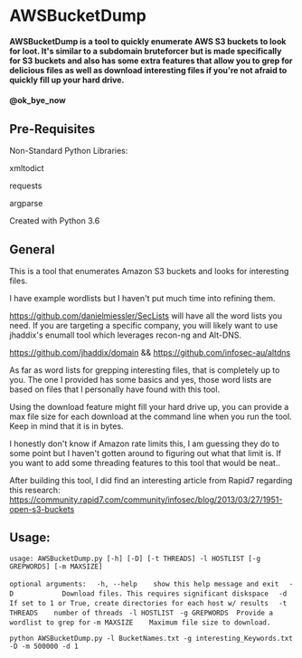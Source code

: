 # AWSBucketDump

 #### AWSBucketDump is a tool to quickly enumerate AWS S3 buckets to look for loot. It's similar to a subdomain bruteforcer but is made specifically for S3 buckets and also has some extra features that allow you to grep for delicious files as well as download interesting files if you're not afraid to quickly fill up your hard drive.
 #### @ok_bye_now

## Pre-Requisites
Non-Standard Python Libraries:

 xmltodict
 
 requests
 
 argparse

 Created with Python 3.6

## General

This is a tool that enumerates Amazon S3 buckets and looks for interesting files. 

I have example wordlists but I haven't put much time into refining them. 

https://github.com/danielmiessler/SecLists will have all the word lists you need. If you are targeting a specific company, you will likely want to use jhaddix's enumall tool which leverages recon-ng and Alt-DNS. 

https://github.com/jhaddix/domain && https://github.com/infosec-au/altdns

As far as word lists for grepping interesting files, that is completely up to you. The one I provided has some basics and yes, those word lists are based on files that I personally have found with this tool.

Using the download feature might fill your hard drive up, you can provide a max file size for each download at the command line when you run the tool. Keep in mind that it is in bytes.

I honestly don't know if Amazon rate limits this, I am guessing they do to some point but I haven't gotten around to figuring out what that limit is. If you want to add some threading features to this tool that would be neat..

After building this tool, I did find an interesting article from Rapid7 regarding this research: https://community.rapid7.com/community/infosec/blog/2013/03/27/1951-open-s3-buckets

## Usage:

`usage: AWSBucketDump.py [-h] [-D] [-t THREADS] -l HOSTLIST [-g GREPWORDS] [-m MAXSIZE]`

`optional arguments:`
`  -h, --help    show this help message and exit`
`  -D            Download files. This requires significant diskspace`
`  -d            If set to 1 or True, create directories for each host w/ results`
`  -t THREADS    number of threads`
 ` -l HOSTLIST`
 ` -g GREPWORDS  Provide a wordlist to grep for`
  `-m MAXSIZE    Maximum file size to download.`
  
 `python AWSBucketDump.py -l BucketNames.txt -g interesting_Keywords.txt -D -m 500000 -d 1`
